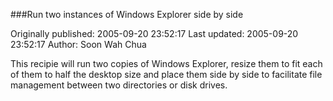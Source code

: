 ###Run two instances of Windows Explorer side by side

Originally published: 2005-09-20 23:52:17
Last updated: 2005-09-20 23:52:17
Author: Soon Wah Chua

This recipie will run two copies of Windows Explorer, resize them to fit each of them to half the desktop size and place them side by side to facilitate file management between two directories or disk drives.